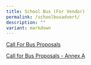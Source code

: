 ```yaml
---
title: School Bus (For Vendor)
permalink: /schoolbusadvert/
description: ""
variant: markdown
---
```

[Call For Bus Proposals](/files/ATTACHMENT_1_Call_for_Proposals__Version_June_2023__Published.pdf)

[Call for Bus Proposals - Annex A](/files/ATTACHMENT_2_Call_for_Proposal___Annex_A__Version_June_2023__Published.pdf)
